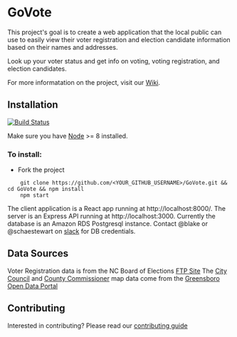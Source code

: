 # GoVote
This project's goal is to create a web application that the local public can use to easily view their voter registration and election candidate information based on their names and addresses.

Look up your voter status and get info on voting, voting registration, and election candidates.

For more informatation on the project, visit our [Wiki](https://github.com/codeforgso/GoVote/wiki).

## Installation
[![Build Status](https://travis-ci.org/codeforgso/GoVote.svg?branch=dev)](https://travis-ci.org/codeforgso/GoVote)

Make sure you have [Node](https://nodejs.org/en/) >= 8 installed.

### To install:

- Fork the project

````
    git clone https://github.com/<YOUR_GITHUB_USERNAME>/GoVote.git && cd GoVote && npm install
    npm start
````

The client application is a React app running at http://localhost:8000/.
The server is an Express API running at http://localhost:3000.
Currently the database is an Amazon RDS Postgresql instance. Contact @blake or @schaestewart on [slack](http://slack.codeforgreensboro.org/) for DB credentials.

## Data Sources

Voter Registration data is from the NC Board of Elections [FTP Site](https://dl.ncsbe.gov/)
The [City Council](http://data-greensboro.opendata.arcgis.com/datasets/829c58aaaf0c4bf0b59f93bfe3cb4c13_3)
and [County Commissioner](http://data-greensboro.opendata.arcgis.com/datasets/1b60f15bb4dc4d8f96bd4831a8fbf063_5) map data come from the [Greensboro Open Data Portal](http://data-greensboro.opendata.arcgis.com/)

## Contributing
Interested in contributing? Please read our [contributing guide](./.github/CONTRIBUTING.md)